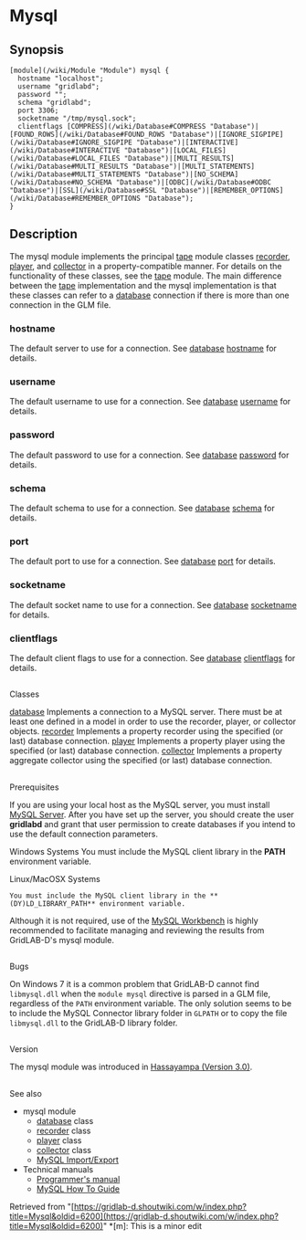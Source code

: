 # Mysql

## Synopsis
    
    
    [module](/wiki/Module "Module") mysql {
      hostname "localhost";
      username "gridlabd";
      password "";
      schema "gridlabd";
      port 3306;
      socketname "/tmp/mysql.sock";
      clientflags [COMPRESS](/wiki/Database#COMPRESS "Database")|[FOUND_ROWS](/wiki/Database#FOUND_ROWS "Database")|[IGNORE_SIGPIPE](/wiki/Database#IGNORE_SIGPIPE "Database")|[INTERACTIVE](/wiki/Database#INTERACTIVE "Database")|[LOCAL_FILES](/wiki/Database#LOCAL_FILES "Database")|[MULTI_RESULTS](/wiki/Database#MULTI_RESULTS "Database")|[MULTI_STATEMENTS](/wiki/Database#MULTI_STATEMENTS "Database")|[NO_SCHEMA](/wiki/Database#NO_SCHEMA "Database")|[ODBC](/wiki/Database#ODBC "Database")|[SSL](/wiki/Database#SSL "Database")|[REMEMBER_OPTIONS](/wiki/Database#REMEMBER_OPTIONS "Database");
    }
    

## Description

The mysql module implements the principal [tape](/wiki/Tape "Tape") module classes [recorder](/wiki/Recorder "Recorder"), [player](/wiki/Player "Player"), and [collector](/wiki/Collector "Collector") in a property-compatible manner. For details on the functionality of these classes, see the [tape](/wiki/Tape "Tape") module. The main difference between the [tape](/wiki/Tape "Tape") implementation and the mysql implementation is that these classes can refer to a [database](/wiki/Database "Database") connection if there is more than one connection in the GLM file. 

### hostname

The default server to use for a connection. See [database](/wiki/Database "Database") [hostname](/wiki/Database#hostname "Database") for details. 

### username

The default username to use for a connection. See [database](/wiki/Database "Database") [username](/wiki/Database#username "Database") for details. 

### password

The default password to use for a connection. See [database](/wiki/Database "Database") [password](/wiki/Database#password "Database") for details. 

### schema

The default schema to use for a connection. See [database](/wiki/Database "Database") [schema](/wiki/Database#schema "Database") for details. 

### port

The default port to use for a connection. See [database](/wiki/Database "Database") [port](/wiki/Database#port "Database") for details. 

### socketname

The default socket name to use for a connection. See [database](/wiki/Database "Database") [socketname](/wiki/Database#socketname "Database") for details. 

### clientflags

The default client flags to use for a connection. See [database](/wiki/Database "Database") [clientflags](/wiki/Database#clientflags "Database") for details. 

## 

Classes

[database](/wiki/Database "Database")
    Implements a connection to a MySQL server. There must be at least one defined in a model in order to use the recorder, player, or collector objects.
[ recorder](/wiki/Recorder_\(mysql\) "Recorder \(mysql\)")
    Implements a property recorder using the specified (or last) database connection.
[ player](/wiki/Player_\(mysql\) "Player \(mysql\)")
    Implements a property player using the specified (or last) database connection.
[ collector](/wiki/Collector_\(mysql\) "Collector \(mysql\)")
    Implements a property aggregate collector using the specified (or last) database connection.

## 

Prerequisites

If you are using your local host as the MySQL server, you must install [MySQL Server](http://www.mysql.com/downloads/mysql/). After you have set up the server, you should create the user **gridlabd** and grant that user permission to create databases if you intend to use the default connection parameters. 

Windows Systems
    You must include the MySQL client library in the **PATH** environment variable.

Linux/MacOSX Systems
    
    You must include the MySQL client library in the **(DY)LD_LIBRARY_PATH** environment variable.

Although it is not required, use of the [MySQL Workbench](http://www.mysql.com/downloads/workbench/) is highly recommended to facilitate managing and reviewing the results from GridLAB-D's mysql module. 

## 

Bugs

On Windows 7 it is a common problem that GridLAB-D cannot find `libmysql.dll` when the `module mysql` directive is parsed in a GLM file, regardless of the `PATH` environment variable. The only solution seems to be to include the MySQL Connector library folder in `GLPATH` or to copy the file `libmysql.dll` to the GridLAB-D library folder. 

## 

Version

The mysql module was introduced in [Hassayampa (Version 3.0)](/wiki/Hassayampa "Hassayampa"). 

## 

See also

  * mysql module 
    * [database](/wiki/Database "Database") class
    * [recorder](/wiki/Recorder_\(mysql\) "Recorder \(mysql\)") class
    * [player](/wiki/Player_\(mysql\) "Player \(mysql\)") class
    * [collector](/wiki/Collector_\(mysql\) "Collector \(mysql\)") class
    * [MySQL Import/Export](/wiki/MySQL_Import/Export "MySQL Import/Export")
  * Technical manuals 
    * [Programmer's manual](/wiki/Dev:mysql "Dev:mysql")
    * [MySQL How To Guide](/wiki/HowTo:mysql "HowTo:mysql")



Retrieved from "[https://gridlab-d.shoutwiki.com/w/index.php?title=Mysql&oldid=6200](https://gridlab-d.shoutwiki.com/w/index.php?title=Mysql&oldid=6200)"
  *[m]: This is a minor edit

